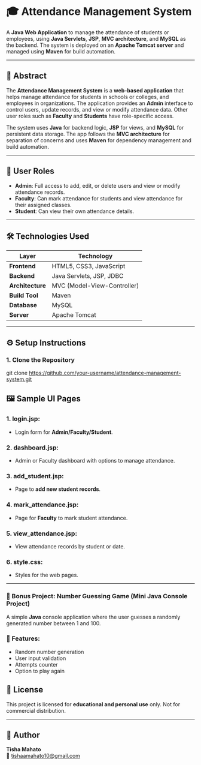 # 🎓 Attendance Management System

A **Java Web Application** to manage the attendance of students or employees, using **Java Servlets**, **JSP**, **MVC architecture**, and **MySQL** as the backend. The system is deployed on an **Apache Tomcat server** and managed using **Maven** for build automation.

---

## 📄 Abstract

The **Attendance Management System** is a **web-based application** that helps manage attendance for students in schools or colleges, and employees in organizations. The application provides an **Admin** interface to control users, update records, and view or modify attendance data. Other user roles such as **Faculty** and **Students** have role-specific access.

The system uses **Java** for backend logic, **JSP** for views, and **MySQL** for persistent data storage. The app follows the **MVC architecture** for separation of concerns and uses **Maven** for dependency management and build automation.

---

## 👥 User Roles

- **Admin**: Full access to add, edit, or delete users and view or modify attendance records.
- **Faculty**: Can mark attendance for students and view attendance for their assigned classes.
- **Student**: Can view their own attendance details.

---

## 🛠️ Technologies Used

| Layer        | Technology                         |
|--------------|-------------------------------------|
| **Frontend** | HTML5, CSS3, JavaScript             |
| **Backend**  | Java Servlets, JSP, JDBC            |
| **Architecture** | MVC (Model-View-Controller)      |
| **Build Tool** | Maven                             |
| **Database**  | MySQL                              |
| **Server**    | Apache Tomcat                      |

---

## ⚙️ Setup Instructions

### 1. Clone the Repository


git clone https://github.com/your-username/attendance-management-system.git

## 🖼️ Sample UI Pages

### 1. **login.jsp**:
   - Login form for **Admin/Faculty/Student**.

### 2. **dashboard.jsp**:
   - Admin or Faculty dashboard with options to manage attendance.

### 3. **add_student.jsp**:
   - Page to **add new student records**.

### 4. **mark_attendance.jsp**:
   - Page for **Faculty** to mark student attendance.

### 5. **view_attendance.jsp**:
   - View attendance records by student or date.

### 6. **style.css**:
   - Styles for the web pages.

---

### 🧮 Bonus Project: Number Guessing Game (Mini Java Console Project)

A simple **Java** console application where the user guesses a randomly generated number between 1 and 100.

### 🎯 Features:
- Random number generation
- User input validation
- Attempts counter
- Option to play again

## 📄 License
This project is licensed for **educational and personal use** only. Not for commercial distribution.

---

## 👤 Author
**Tisha Mahato**  
📧 tishaamahato10@gmail.com
